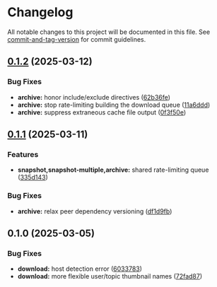 # Changelog

All notable changes to this project will be documented in this file. See [commit-and-tag-version](https://github.com/absolute-version/commit-and-tag-version) for commit guidelines.

## [0.1.2](https://github.com/groton-school/myschoolapp-reporting/compare/archive/0.1.1...archive/0.1.2) (2025-03-12)


### Bug Fixes

* **archive:** honor include/exclude directives ([62b36fe](https://github.com/groton-school/myschoolapp-reporting/commit/62b36feadad43965b6f820b9c5cbcb390c4280a4))
* **archive:** stop rate-limiting building the download queue ([11a6ddd](https://github.com/groton-school/myschoolapp-reporting/commit/11a6dddb6f30b0ba6fecf2410868a37f3106827b))
* **archive:** suppress extraneous cache file output ([0f3f50e](https://github.com/groton-school/myschoolapp-reporting/commit/0f3f50e5a533d020bd20dc71d7d35022d4707d6a))

## [0.1.1](https://github.com/groton-school/myschoolapp-reporting/compare/archive/0.1.0...archive/0.1.1) (2025-03-11)


### Features

* **snapshot,snapshot-multiple,archive:** shared rate-limiting queue ([335d143](https://github.com/groton-school/myschoolapp-reporting/commit/335d143b8a22fcd28964c30a09bd821dc544cdf7))


### Bug Fixes

* **archive:** relax peer dependency versioning ([df1d9fb](https://github.com/groton-school/myschoolapp-reporting/commit/df1d9fba855c7e2f6aef01c8dee4fa1eab6b8264))

## 0.1.0 (2025-03-05)


### Bug Fixes

* **download:** host detection error ([6033783](https://github.com/battis/myschoolapp-reporting/commit/6033783c07cc887ea1bbae0e19a07947fa97af7c))
* **download:** more flexible user/topic thumbnail names ([72fad87](https://github.com/battis/myschoolapp-reporting/commit/72fad87f8c7e4f158794dcc76d86cfd5c87860f2))
